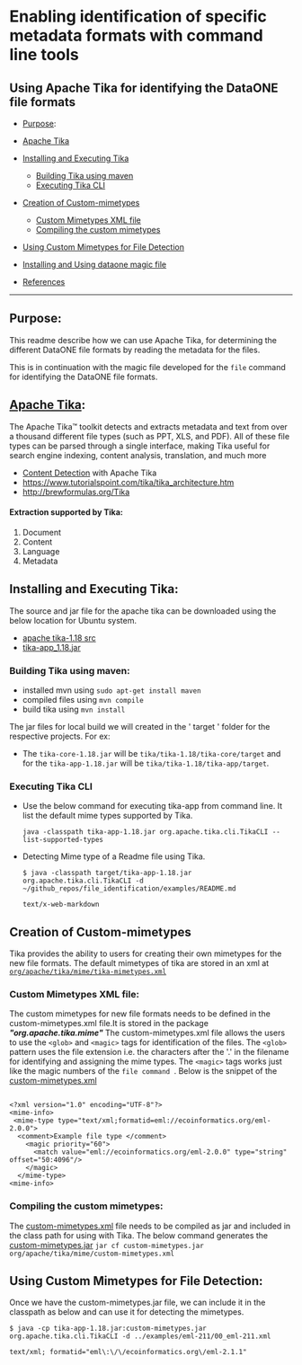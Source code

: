 # Enabling identification of specific metadata formats with command line tools

## Using Apache Tika for identifying the DataONE file formats

* [Purpose](#purpose):
* [Apache Tika](#apache-tika)
* [Installing and Executing Tika](#installing-and-executing-tika)
  * [Building Tika using maven](#building-tika-using-maven)
  * [Executing Tika CLI](#executing-tika-cli)
* [Creation of Custom-mimetypes](#creation-of-custom-mimetypes)
  * [Custom Mimetypes XML file](#custom-mimetypes-xml-file)
  * [Compiling the custom mimetypes](#compiling-the-custom-mimetypes)
* [Using Custom Mimetypes for File Detection](#using-custom-mimetypes-for-file-detection)
* [Installing and Using dataone magic file](#installing-and-using-dataone-magic-file)

* [References](#References)


------------------


## Purpose:

This readme describe how we can use Apache Tika, for determining the different DataONE file formats by reading the metadata for the files.

This is in continuation with the magic file developed for the `file` command for identifying the DataONE file formats.


## [Apache Tika](https://tika.apache.org/index.html):
The Apache Tika™ toolkit detects and extracts metadata and text from over a thousand different file types (such as PPT, XLS, and PDF). All of these file types can be parsed through a single interface, making Tika useful for search engine indexing, content analysis, translation, and much more

* [Content Detection](https://tika.apache.org/1.1/detection.html) with Apache Tika
* https://www.tutorialspoint.com/tika/tika_architecture.htm
* http://brewformulas.org/Tika

#### Extraction supported by Tika:
1. Document
2. Content
3. Language
4. Metadata


## Installing and Executing Tika:
The source and jar file for the apache tika can be downloaded using the below location for Ubuntu system.
- [apache tika-1.18  src](http://www.apache.org/dyn/closer.cgi/tika/tika-1.18-src.zip)
- [tika-app_1.18.jar ](http://www.apache.org/dyn/closer.cgi/tika/tika-app-1.18.jar)

###  Building Tika using maven:
- installed mvn using `sudo apt-get install maven`
- compiled files using `mvn compile `
- build tika using `mvn install`

The jar files for local build we will created in the ' target ' folder for the respective projects.
For ex:
* The `tika-core-1.18.jar` will be `tika/tika-1.18/tika-core/target` and for the `tika-app-1.18.jar` will be `tika/tika-1.18/tika-app/target`.

### Executing Tika CLI

* Use the below command for executing tika-app from command line. It list the default mime types supported by Tika.

  `java -classpath tika-app-1.18.jar org.apache.tika.cli.TikaCLI --list-supported-types`

* Detecting Mime type of a Readme file using Tika.
  ```shell
  $ java -classpath target/tika-app-1.18.jar org.apache.tika.cli.TikaCLI -d ~/github_repos/file_identification/examples/README.md

  text/x-web-markdown
  ```

## Creation of Custom-mimetypes

Tika provides the ability to users for creating their own mimetypes for the new file formats. The default mimetypes of tika are stored in an xml at [`org/apache/tika/mime/tika-mimetypes.xml`](https://github.com/apache/tika/blob/master/tika-core/src/main/resources/org/apache/tika/mime/tika-mimetypes.xml)

### Custom Mimetypes XML file:
The custom mimetypes for new file formats needs to be defined in the custom-mimetypes.xml file.It is stored in the package ***"org.apache.tika.mime"*** The custom-mimetypes.xml file allows the users to use the  `<glob>` and `<magic>` tags for identification of the files. The `<glob>` pattern uses the file extension i.e. the characters after the '.' in the filename for identifying and assigning the mime types. The `<magic>` tags works just like the magic numbers of the `file command `. Below is the snippet of the [custom-mimetypes.xml](https://github.com/DataONEorg/file_identification/blob/master/Apache_tika/org/apache/tika/mime/custom-mimetypes.xml)


```shell

<?xml version="1.0" encoding="UTF-8"?>
<mime-info>
 <mime-type type="text/xml;formatid=eml://ecoinformatics.org/eml-2.0.0">
  <comment>Example file type </comment>
    <magic priority="60">
      <match value="eml://ecoinformatics.org/eml-2.0.0" type="string" offset="50:4096"/>
    </magic>
  </mime-type>
<mime-info>

```
### Compiling the custom mimetypes:
The [custom-mimetypes.xml](ttps://github.com/DataONEorg/file_identification/blob/master/Apache_tika/org/apache/tika/mime/custom-mimetypes.xml) file needs to be compiled as jar and included in the class path for using with Tika.
The below command generates the [custom-mimetypes.jar](https://github.com/DataONEorg/file_identification/blob/master/Apache_tika/custom-mimetypes.jar)
  `jar cf custom-mimetypes.jar org/apache/tika/mime/custom-mimetypes.xml`

## Using Custom Mimetypes for File Detection:

Once we have the custom-mimetypes.jar file, we can include it in the classpath as below and can use it for detecting the mimetypes.


```shell
$ java -cp tika-app-1.18.jar:custom-mimetypes.jar org.apache.tika.cli.TikaCLI -d ../examples/eml-211/00_eml-211.xml

text/xml; formatid="eml\:\/\/ecoinformatics.org\/eml-2.1.1"
```
